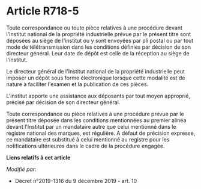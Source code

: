 # Article R718-5

Toute correspondance ou toute pièce relatives à une procédure devant l'Institut national de la propriété industrielle prévue
par le présent titre sont déposées au siège de l'institut ou y sont envoyées par pli postal ou par tout mode de
télétransmission dans les conditions définies par décision de son directeur général. Leur date de dépôt est celle de la
réception au siège de l'institut.

Le directeur général de l'Institut national de la propriété industrielle peut imposer un dépôt sous forme électronique
lorsque cette modalité est de nature à faciliter l'examen et la publication de ces pièces.

L'institut apporte une assistance aux déposants par tout moyen approprié, précisé par décision de son directeur général.

Toute correspondance ou pièce relatives à une procédure prévue par le présent titre déposée dans les conditions mentionnées
au premier alinéa devant l'Institut par un mandataire autre que celui mentionné dans le registre national des marques, est
régulière. A défaut de précision expresse, ce mandataire est substitué à celui mentionné au registre pour les notifications
ultérieures dans le cadre de la procédure engagée.

**Liens relatifs à cet article**

_Modifié par_:

  - Décret n°2019-1316 du 9 décembre 2019 - art. 10
